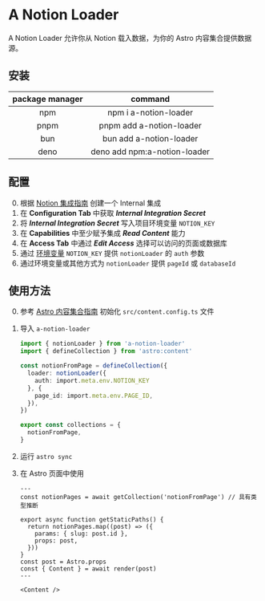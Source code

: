 # A Notion Loader

A Notion Loader 允许你从 Notion 载入数据，为你的 Astro 内容集合提供数据源。

## 安装

| package manager |           command            |
| :-------------: | :--------------------------: |
|       npm       |    npm i a-notion-loader     |
|      pnpm       |   pnpm add a-notion-loader   |
|       bun       |   bun add a-notion-loader    |
|      deno       | deno add npm:a-notion-loader |

## 配置

0. 根据 [Notion 集成指南][notion-integration-guide] 创建一个 Internal 集成
1. 在 **Configuration Tab** 中获取 **_Internal Integration Secret_**
2. 将 **_Internal Integration Secret_** 写入项目环境变量 `NOTION_KEY`
3. 在 **Capabilities** 中至少赋予集成 **_Read Content_** 能力
4. 在 **Access Tab** 中通过 **_Edit Access_** 选择可以访问的页面或数据库
5. 通过 [环境变量][astro-environment] `NOTION_KEY` 提供 `notionLoader` 的 `auth` 参数
6. 通过环境变量或其他方式为 `notionLoader` 提供 `pageId` 或 `databaseId`

## 使用方法

0. 参考 [Astro 内容集合指南][astro-content-collections] 初始化 `src/content.config.ts` 文件
1. 导入 `a-notion-loader`

   ```ts
   import { notionLoader } from 'a-notion-loader'
   import { defineCollection } from 'astro:content'

   const notionFromPage = defineCollection({
     loader: notionLoader({
       auth: import.meta.env.NOTION_KEY
     }, {
       page_id: import.meta.env.PAGE_ID,
     }),
   })

   export const collections = {
     notionFromPage,
   }
   ```

2. 运行 `astro sync`
3. 在 Astro 页面中使用

   ```astro
   ---
   const notionPages = await getCollection('notionFromPage') // 具有类型推断

   export async function getStaticPaths() {
     return notionPages.map((post) => ({
       params: { slug: post.id },
       props: post,
     }))
   }
   const post = Astro.props
   const { Content } = await render(post)
   ---

   <Content />
   ```

[notion-integration-guide]: https://developers.notion.com/docs/create-a-notion-integration#create-your-integration-in-notion
[astro-environment]: https://docs.astro.build/en/guides/environment-variables/#type-safe-environment-variables
[astro-content-collections]: https://docs.astro.build/en/guides/content-collections/#defining-collections
